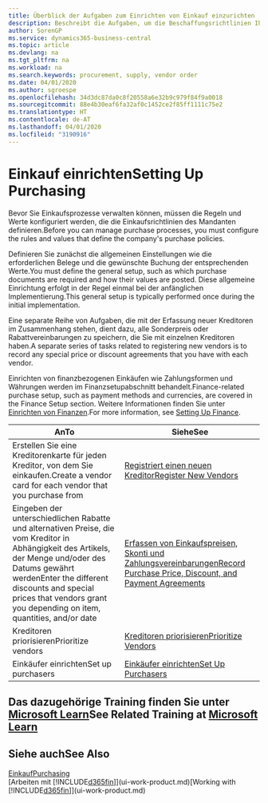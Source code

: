 ```yaml
---
title: Überblick der Aufgaben zum Einrichten von Einkauf einzurichten | Microsoft Docs
description: Beschreibt die Aufgaben, um die Beschaffungsrichtlinien Ihres Mandanten festzulegen und Ihre Einkaufsprozesse einzurichten.
author: SorenGP
ms.service: dynamics365-business-central
ms.topic: article
ms.devlang: na
ms.tgt_pltfrm: na
ms.workload: na
ms.search.keywords: procurement, supply, vendor order
ms.date: 04/01/2020
ms.author: sgroespe
ms.openlocfilehash: 34d3dc87da0c8f20558a6e32b9c979f84f9a0018
ms.sourcegitcommit: 88e4b30eaf6fa32af0c1452ce2f85ff1111c75e2
ms.translationtype: HT
ms.contentlocale: de-AT
ms.lasthandoff: 04/01/2020
ms.locfileid: "3190916"
---
```

# <a name="setting-up-purchasing"></a><span data-ttu-id="a258b-103">Einkauf einrichten</span><span class="sxs-lookup"><span data-stu-id="a258b-103">Setting Up Purchasing</span></span>
<span data-ttu-id="a258b-104">Bevor Sie Einkaufsprozesse verwalten können, müssen die Regeln und Werte konfiguriert werden, die die Einkaufsrichtlinien des Mandanten definieren.</span><span class="sxs-lookup"><span data-stu-id="a258b-104">Before you can manage purchase processes, you must configure the rules and values that define the company's purchase policies.</span></span>

<span data-ttu-id="a258b-105">Definieren Sie zunächst die allgemeinen Einstellungen wie die erforderlichen Belege und die gewünschte Buchung der entsprechenden Werte.</span><span class="sxs-lookup"><span data-stu-id="a258b-105">You must define the general setup, such as which purchase documents are required and how their values are posted.</span></span> <span data-ttu-id="a258b-106">Diese allgemeine Einrichtung erfolgt in der Regel einmal bei der anfänglichen Implementierung.</span><span class="sxs-lookup"><span data-stu-id="a258b-106">This general setup is typically performed once during the initial implementation.</span></span>

<span data-ttu-id="a258b-107">Eine separate Reihe von Aufgaben, die mit der Erfassung neuer Kreditoren im Zusammenhang stehen, dient dazu, alle Sonderpreis oder Rabattvereinbarungen zu speichern, die Sie mit einzelnen Kreditoren haben.</span><span class="sxs-lookup"><span data-stu-id="a258b-107">A separate series of tasks related to registering new vendors is to record any special price or discount agreements that you have with each vendor.</span></span>

<span data-ttu-id="a258b-108">Einrichten von finanzbezogenen Einkäufen wie Zahlungsformen und Währungen werden im Finanzsetupabschnitt behandelt.</span><span class="sxs-lookup"><span data-stu-id="a258b-108">Finance-related purchase setup, such as payment methods and currencies, are covered in the Finance Setup section.</span></span> <span data-ttu-id="a258b-109">Weitere Informationen finden Sie unter [Einrichten von Finanzen](finance-setup-finance.md).</span><span class="sxs-lookup"><span data-stu-id="a258b-109">For more information, see [Setting Up Finance](finance-setup-finance.md).</span></span>

| <span data-ttu-id="a258b-110">An</span><span class="sxs-lookup"><span data-stu-id="a258b-110">To</span></span> | <span data-ttu-id="a258b-111">Siehe</span><span class="sxs-lookup"><span data-stu-id="a258b-111">See</span></span> |
| --- | --- |
| <span data-ttu-id="a258b-112">Erstellen Sie eine Kreditorenkarte für jeden Kreditor, von dem Sie einkaufen.</span><span class="sxs-lookup"><span data-stu-id="a258b-112">Create a vendor card for each vendor that you purchase from</span></span>|[<span data-ttu-id="a258b-113">Registriert einen neuen Kreditor</span><span class="sxs-lookup"><span data-stu-id="a258b-113">Register New Vendors</span></span>](purchasing-how-register-new-vendors.md) |
| <span data-ttu-id="a258b-114">Eingeben der unterschiedlichen Rabatte und alternativen Preise, die vom Kreditor in Abhängigkeit des Artikels, der Menge und/oder des Datums gewährt werden</span><span class="sxs-lookup"><span data-stu-id="a258b-114">Enter the different discounts and special prices that vendors grant you depending on item, quantities, and/or date</span></span> |[<span data-ttu-id="a258b-115">Erfassen von Einkaufspreisen, Skonti und Zahlungsvereinbarungen</span><span class="sxs-lookup"><span data-stu-id="a258b-115">Record Purchase Price, Discount, and Payment Agreements</span></span>](purchasing-how-record-purchase-price-discount-payment-agreements.md) |
| <span data-ttu-id="a258b-116">Kreditoren priorisieren</span><span class="sxs-lookup"><span data-stu-id="a258b-116">Prioritize vendors</span></span> |[<span data-ttu-id="a258b-117">Kreditoren priorisieren</span><span class="sxs-lookup"><span data-stu-id="a258b-117">Prioritize Vendors</span></span>](purchasing-how-prioritize-vendors.md) |
| <span data-ttu-id="a258b-118">Einkäufer einrichten</span><span class="sxs-lookup"><span data-stu-id="a258b-118">Set up purchasers</span></span> |[<span data-ttu-id="a258b-119">Einkäufer einrichten</span><span class="sxs-lookup"><span data-stu-id="a258b-119">Set Up Purchasers</span></span>](purchasing-how-setup-purchasers.md) |

## <a name="see-related-training-at-microsoft-learn"></a><span data-ttu-id="a258b-120">Das dazugehörige Training finden Sie unter [Microsoft Learn](/learn/paths/trade-get-started-dynamics-365-business-central/)</span><span class="sxs-lookup"><span data-stu-id="a258b-120">See Related Training at [Microsoft Learn](/learn/paths/trade-get-started-dynamics-365-business-central/)</span></span>

## <a name="see-also"></a><span data-ttu-id="a258b-121">Siehe auch</span><span class="sxs-lookup"><span data-stu-id="a258b-121">See Also</span></span>

[<span data-ttu-id="a258b-122">Einkauf</span><span class="sxs-lookup"><span data-stu-id="a258b-122">Purchasing</span></span>](purchasing-manage-purchasing.md)  
<span data-ttu-id="a258b-123">[Arbeiten mit [!INCLUDE[d365fin](includes/d365fin_md.md)]](ui-work-product.md)</span><span class="sxs-lookup"><span data-stu-id="a258b-123">[Working with [!INCLUDE[d365fin](includes/d365fin_md.md)]](ui-work-product.md)</span></span>
